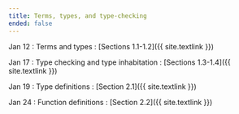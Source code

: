 ```yaml
---
title: Terms, types, and type-checking
ended: false
---
```


Jan 12 
: Terms and types
  : [Sections 1.1-1.2]({{ site.textlink }})  

Jan 17 
: Type checking and type inhabitation 
  : [Sections 1.3-1.4]({{ site.textlink }})  

Jan 19 
: Type definitions 
  : [Section 2.1]({{ site.textlink }})

Jan 24 
: Function definitions 
  : [Section 2.2]({{ site.textlink }}) 

